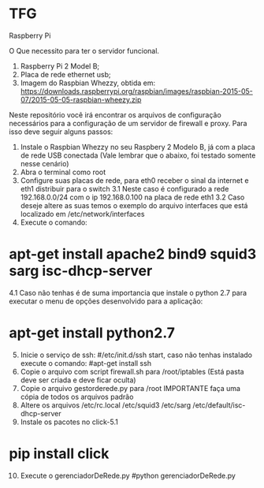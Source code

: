 # TFG
Raspberry Pi

O Que necessito para ter o servidor funcional.
1. Raspberry Pi 2 Model B;
2. Placa de rede ethernet usb;
3. Imagem do Raspbian Whezzy, obtida em:
https://downloads.raspberrypi.org/raspbian/images/raspbian-2015-05-07/2015-05-05-raspbian-wheezy.zip

Neste repositório você irá encontrar os arquivos de configuração necessários para a configuração de um servidor de firewall e proxy.
Para isso deve seguir alguns passos:

1. Instale o Raspbian Whezzy no seu Raspbery 2 Modelo B, já com a placa de rede USB conectada (Vale lembrar que o abaixo, foi testado somente nesse cenário)
2. Abra o terminal como root
3. Configure suas placas de rede, para eth0 receber o sinal da internet e eth1 distribuir para o switch
3.1 Neste caso é configurado a rede 192.168.0.0/24 com o ip 192.168.0.100 na placa de rede eth1
3.2 Caso deseje altere as suas temos o exemplo do arquivo interfaces que está localizado em /etc/network/interfaces
4. Execute o comando:
# apt-get install apache2 bind9 squid3 sarg isc-dhcp-server
4.1 Caso não tenhas é de suma importancia que instale o python 2.7 para executar o menu de opções desenvolvido para a aplicação:
# apt-get install python2.7
5. Inicie o serviço de ssh:
#/etc/init.d/ssh start, caso não tenhas instalado execute o comando: 
#apt-get install ssh
6. Copie o arquivo com script firewall.sh para /root/iptables (Está pasta deve ser criada e deve ficar oculta)
7. Copie o arquivo gestorderede.py para /root
IMPORTANTE faça uma cópia de todos os arquivos padrão
8. Altere os arquivos /etc/rc.local /etc/squid3 /etc/sarg /etc/default/isc-dhcp-server
9. Instale os pacotes no click-5.1
# pip install click
10. Execute o gerenciadorDeRede.py
#python gerenciadorDeRede.py
